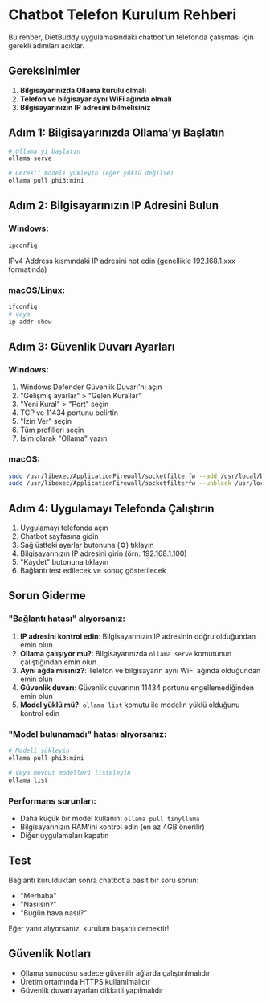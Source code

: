 # Chatbot Telefon Kurulum Rehberi

Bu rehber, DietBuddy uygulamasındaki chatbot'un telefonda çalışması için gerekli adımları açıklar.

## Gereksinimler

1. **Bilgisayarınızda Ollama kurulu olmalı**
2. **Telefon ve bilgisayar aynı WiFi ağında olmalı**
3. **Bilgisayarınızın IP adresini bilmelisiniz**

## Adım 1: Bilgisayarınızda Ollama'yı Başlatın

```bash
# Ollama'yı başlatın
ollama serve

# Gerekli modeli yükleyin (eğer yüklü değilse)
ollama pull phi3:mini
```

## Adım 2: Bilgisayarınızın IP Adresini Bulun

### Windows:
```cmd
ipconfig
```
IPv4 Address kısmındaki IP adresini not edin (genellikle 192.168.1.xxx formatında)

### macOS/Linux:
```bash
ifconfig
# veya
ip addr show
```

## Adım 3: Güvenlik Duvarı Ayarları

### Windows:
1. Windows Defender Güvenlik Duvarı'nı açın
2. "Gelişmiş ayarlar" > "Gelen Kurallar"
3. "Yeni Kural" > "Port" seçin
4. TCP ve 11434 portunu belirtin
5. "İzin Ver" seçin
6. Tüm profilleri seçin
7. İsim olarak "Ollama" yazın

### macOS:
```bash
sudo /usr/libexec/ApplicationFirewall/socketfilterfw --add /usr/local/bin/ollama
sudo /usr/libexec/ApplicationFirewall/socketfilterfw --unblock /usr/local/bin/ollama
```

## Adım 4: Uygulamayı Telefonda Çalıştırın

1. Uygulamayı telefonda açın
2. Chatbot sayfasına gidin
3. Sağ üstteki ayarlar butonuna (⚙️) tıklayın
4. Bilgisayarınızın IP adresini girin (örn: 192.168.1.100)
5. "Kaydet" butonuna tıklayın
6. Bağlantı test edilecek ve sonuç gösterilecek

## Sorun Giderme

### "Bağlantı hatası" alıyorsanız:

1. **IP adresini kontrol edin**: Bilgisayarınızın IP adresinin doğru olduğundan emin olun
2. **Ollama çalışıyor mu?**: Bilgisayarınızda `ollama serve` komutunun çalıştığından emin olun
3. **Aynı ağda mısınız?**: Telefon ve bilgisayarın aynı WiFi ağında olduğundan emin olun
4. **Güvenlik duvarı**: Güvenlik duvarının 11434 portunu engellemediğinden emin olun
5. **Model yüklü mü?**: `ollama list` komutu ile modelin yüklü olduğunu kontrol edin

### "Model bulunamadı" hatası alıyorsanız:

```bash
# Modeli yükleyin
ollama pull phi3:mini

# Veya mevcut modelleri listeleyin
ollama list
```

### Performans sorunları:

- Daha küçük bir model kullanın: `ollama pull tinyllama`
- Bilgisayarınızın RAM'ini kontrol edin (en az 4GB önerilir)
- Diğer uygulamaları kapatın

## Test

Bağlantı kurulduktan sonra chatbot'a basit bir soru sorun:
- "Merhaba"
- "Nasılsın?"
- "Bugün hava nasıl?"

Eğer yanıt alıyorsanız, kurulum başarılı demektir!

## Güvenlik Notları

- Ollama sunucusu sadece güvenilir ağlarda çalıştırılmalıdır
- Üretim ortamında HTTPS kullanılmalıdır
- Güvenlik duvarı ayarları dikkatli yapılmalıdır 